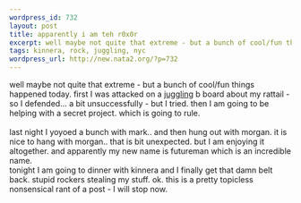 ```yaml
--- 
wordpress_id: 732
layout: post
title: apparently i am teh r0x0r
excerpt: well maybe not quite that extreme - but a bunch of cool/fun things happened today. first I was attacked on a juggling b board about my rattail - so I defended... a bit unsuccessfully - but I tried. then I am going to be helping with a secret project. which is going to rule. last night I yoyoed a bunch ...
tags: kinnera, rock, juggling, nyc
wordpress_url: http://new.nata2.org/?p=732
---
```

well maybe not quite that extreme - but a bunch of cool/fun things happened today. first I was attacked on a <a href="http://pub72.ezboard.com/fnycjugglingfrm4.showMessage?topicID=384.topic">juggling</a> b board about my rattail - so I defended... a bit unsuccessfully - but I tried. then I am going to be helping with a secret project. which is going to rule. <br/><br/>last night I yoyoed a bunch with mark.. and then hung out with morgan. it is nice to hang with morgan.. that is bit unexpected. but I am enjoying it altogether. and apparently my new name is futureman which is an incredible name. <br/>tonight I am going to dinner with kinnera and I finally get that damn belt back. stupid rockers stealing my stuff. ok. this is a pretty topicless nonsensical rant of a post - I will stop now. 
